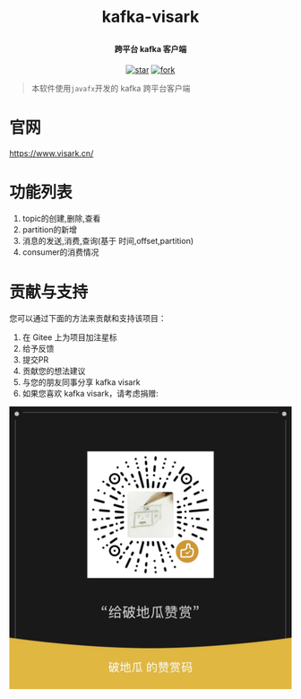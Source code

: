 
<h1 align="center" style="margin: 30px 0 30px; font-weight: bold;">kafka-visark</h1>
<h4 align="center">跨平台 kafka 客户端</h4>
<p align="center">
	<a href='https://gitee.com/podigua/kafka-visark/stargazers'><img src='https://gitee.com/podigua/kafka-visark/badge/star.svg?theme=dark' alt='star'></img></a>
    <a href='https://gitee.com/podigua/kafka-visark/members'><img src='https://gitee.com/podigua/kafka-visark/badge/fork.svg?theme=dark' alt='fork'></img></a>
</p>

> 本软件使用`javafx`开发的 kafka 跨平台客户端

# 官网
https://www.visark.cn/

# 功能列表
1. topic的创建,删除,查看
2. partition的新增
3. 消息的发送,消费,查询(基于 时间,offset,partition)
4. consumer的消费情况

# 贡献与支持
您可以通过下面的方法来贡献和支持该项目：

1. 在 Gitee 上为项目加注星标
2. 给予反馈
3. 提交PR
4. 贡献您的想法建议
5. 与您的朋友同事分享 kafka visark
6. 如果您喜欢 kafka visark，请考虑捐赠:

 ![微信](doc/weixin.png)